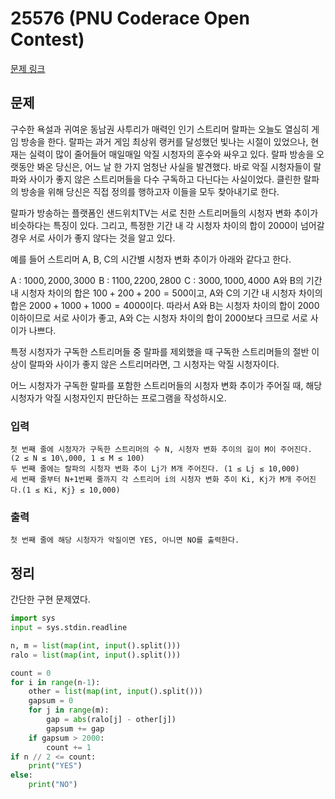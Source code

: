 # 25576 (PNU Coderace Open Contest)

[문제 링크](https://acmicpc.net/problem/25576)

## 문제

구수한 욕설과 귀여운 동남권 사투리가 매력인 인기 스트리머 랄파는 오늘도 열심히 게임 방송을 한다. 랄파는 과거 게임 최상위 랭커를 달성했던 빛나는 시절이 있었으나, 현재는 실력이 많이 줄어들어 매일매일 악질 시청자의 훈수와 싸우고 있다. 랄파 방송을 오랫동안 봐온 당신은, 어느 날 한 가지 엄청난 사실을 발견했다. 바로 악질 시청자들이 랄파와 사이가 좋지 않은 스트리머들을 다수 구독하고 다닌다는 사실이었다. 클린한 랄파의 방송을 위해 당신은 직접 정의를 행하고자 이들을 모두 찾아내기로 한다.

랄파가 방송하는 플랫폼인 샌드위치TV는 서로 친한 스트리머들의 시청자 변화 추이가 비슷하다는 특징이 있다. 그리고, 특정한 기간 내 각 시청자 차이의 합이 $2000$이 넘어갈 경우 서로 사이가 좋지 않다는 것을 알고 있다.

예를 들어 스트리머 A, B, C의 시간별 시청자 변화 추이가 아래와 같다고 한다.

A : $1000,\, 2000,\, 3000$ 
B : $1100,\, 2200,\, 2800$ 
C : $3000,\, 1000, \, 4000$ 
A와 B의 기간 내 시청자 차이의 합은 $100 + 200 + 200 = 500$이고, A와 C의 기간 내 시청자 차이의 합은 $2000 + 1000 + 1000 = 4000$이다. 따라서 A와 B는 시청자 차이의 합이 $2000$ 이하이므로 서로 사이가 좋고, A와 C는 시청자 차이의 합이 $2000$보다 크므로 서로 사이가 나쁘다.

특정 시청자가 구독한 스트리머들 중 랄파를 제외했을 때 구독한 스트리머들의 절반 이상이 랄파와 사이가 좋지 않은 스트리머라면, 그 시청자는 악질 시청자이다.

어느 시청자가 구독한 랄파를 포함한 스트리머들의 시청자 변화 추이가 주어질 때, 해당 시청자가 악질 시청자인지 판단하는 프로그램을 작성하시오.

### 입력
    첫 번째 줄에 시청자가 구독한 스트리머의 수 N, 시청자 변화 추이의 길이 M이 주어진다. (2 ≤ N ≤ 10\,000, 1 ≤ M ≤ 100)
    두 번째 줄에는 랄파의 시청자 변화 추이 Lj가 M개 주어진다. (1 ≤ Lj ≤ 10,000)
    세 번째 줄부터 N+1번째 줄까지 각 스트리머 i의 시청자 변화 추이 Ki, Kj가 M개 주어진다.(1 ≤ Ki, Kj} ≤ 10,000)
### 출력
    첫 번째 줄에 해당 시청자가 악질이면 YES, 아니면 NO를 출력한다.

## 정리

간단한 구현 문제였다. 
```python
import sys
input = sys.stdin.readline

n, m = list(map(int, input().split()))
ralo = list(map(int, input().split()))

count = 0
for i in range(n-1):
    other = list(map(int, input().split()))
    gapsum = 0
    for j in range(m):
        gap = abs(ralo[j] - other[j])
        gapsum += gap
    if gapsum > 2000:
        count += 1
if n // 2 <= count:
    print("YES")
else:
    print("NO")
```